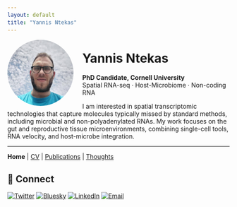 ```yaml
---
layout: default
title: "Yannis Ntekas"
---
```


<img src="/assets/Photo.jpg" alt="Profile photo" width="150" align="left" style="margin-right:20px;border-radius:50%">

# Yannis Ntekas  
**PhD Candidate, Cornell University**  
Spatial RNA-seq · Host-Microbiome · Non-coding RNA

I am interested in spatial transcriptomic technologies that capture molecules typically missed by standard methods, including microbial and non-polyadenylated RNAs. My work focuses on the gut and reproductive tissue microenvironments, combining single-cell tools, RNA velocity, and host-microbe integration.

---
**Home** | [CV](/cv/) | [Publications](/publications/) | [Thoughts](/thoughts/)

## 🔗 Connect
[![Twitter](https://img.shields.io/badge/Twitter-1DA1F2?style=flat&logo=twitter&logoColor=white)](https://twitter.com/yourhandle)
[![Bluesky](https://img.shields.io/badge/Bluesky-1e88e5?style=flat)](https://bsky.app/profile/yourhandle.bsky.social)
[![LinkedIn](https://img.shields.io/badge/LinkedIn-0077B5?style=flat&logo=linkedin&logoColor=white)](https://www.linkedin.com/in/yourhandle)
[![Email](https://img.shields.io/badge/Email-in68@cornell.edu-D14836?style=flat&logo=gmail&logoColor=white)](mailto:in68@cornell.edu)
